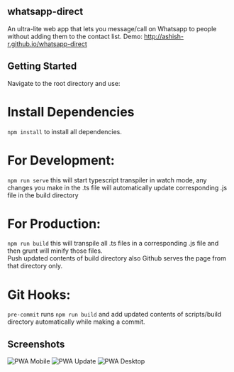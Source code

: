 ## whatsapp-direct
An ultra-lite web app that lets you message/call on Whatsapp to people without adding them to the contact list.
Demo: http://ashish-r.github.io/whatsapp-direct

## Getting Started

Navigate to the root directory and use: <br/>
# Install Dependencies
`npm install` to install all dependencies.
# For Development:
`npm run serve` this will start typescript transpiler in watch mode, any changes you make in the .ts file will automatically update corresponding .js file in the build directory
# For Production:
`npm run build` this will transpile all .ts files in a corresponding .js file and then grunt will minify those files.<br/>
Push updated contents of build directory also Github serves the page from that directory only.
# Git Hooks:
`pre-commit` runs `npm run build` and add updated contents of scripts/build directory automatically while making a commit.

## Screenshots

![PWA Mobile][PWA Mobile]
![PWA Update][PWA Update]
![PWA Desktop][PWA Desktop]


[PWA Mobile]: https://github.com/ashish-r/whatsapp-direct/blob/master/screenshots/Screenshot_20191011-042640.jpeg
[PWA Update]: https://github.com/ashish-r/whatsapp-direct/blob/master/screenshots/Screenshot_20191011-042616.jpeg
[PWA Desktop]: https://github.com/ashish-r/whatsapp-direct/blob/master/screenshots/Screenshot%20from%202019-10-11%2004-24-50.jpeg
